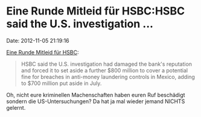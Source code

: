 Eine Runde Mitleid für HSBC:HSBC said the U.S. investigation \...
=================================================================

Date: 2012-11-05 21:19:16

[Eine Runde Mitleid für
HSBC](http://uk.reuters.com/article/2012/11/05/uk-hsbc-results-idUKBRE8A40AF20121105):

> HSBC said the U.S. investigation had damaged the bank\'s reputation
> and forced it to set aside a further \$800 million to cover a
> potential fine for breaches in anti-money laundering controls in
> Mexico, adding to \$700 million put aside in July.

Oh, nicht eure kriminellen Machenschaften haben euren Ruf beschädigt
sondern die US-Untersuchungen? Da hat ja mal wieder jemand NICHTS
gelernt.
